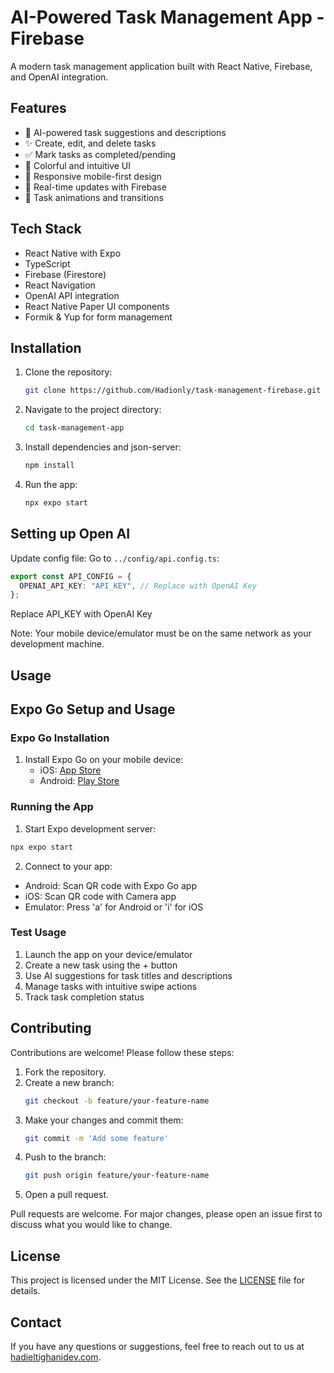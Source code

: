 # AI-Powered Task Management App - Firebase

A modern task management application built with React Native, Firebase, and OpenAI integration.

## Features

- 🤖 AI-powered task suggestions and descriptions
- ✨ Create, edit, and delete tasks
- ✅ Mark tasks as completed/pending
- 🎨 Colorful and intuitive UI
- 📱 Responsive mobile-first design
- 🔄 Real-time updates with Firebase
- 🎯 Task animations and transitions

## Tech Stack

- React Native with Expo
- TypeScript
- Firebase (Firestore)
- React Navigation
- OpenAI API integration
- React Native Paper UI components
- Formik & Yup for form management

## Installation

1. Clone the repository:
   ```sh
   git clone https://github.com/Hadionly/task-management-firebase.git
   ```
2. Navigate to the project directory:
   ```sh
   cd task-management-app
   ```
3. Install dependencies and json-server:
   ```sh
   npm install
   ```
4. Run the app:
   ```sh
   npx expo start
   ```

## Setting up Open AI

Update config file:
Go to `../config/api.config.ts`:

```typescript
export const API_CONFIG = {
  OPENAI_API_KEY: "API_KEY", // Replace with OpenAI Key
};
```

Replace API_KEY with OpenAI Key

Note: Your mobile device/emulator must be on the same network as your development machine.

## Usage

## Expo Go Setup and Usage

### Expo Go Installation

1. Install Expo Go on your mobile device:
   - iOS: [App Store](https://apps.apple.com/app/expo-go/id982107779)
   - Android: [Play Store](https://play.google.com/store/apps/details?id=host.exp.exponent)

### Running the App

1. Start Expo development server:

```sh
npx expo start
```

2. Connect to your app:

- Android: Scan QR code with Expo Go app
- iOS: Scan QR code with Camera app
- Emulator: Press 'a' for Android or 'i' for iOS

### Test Usage

1. Launch the app on your device/emulator
2. Create a new task using the + button
3. Use AI suggestions for task titles and descriptions
4. Manage tasks with intuitive swipe actions
5. Track task completion status

## Contributing

Contributions are welcome! Please follow these steps:

1. Fork the repository.
2. Create a new branch:
   ```sh
   git checkout -b feature/your-feature-name
   ```
3. Make your changes and commit them:
   ```sh
   git commit -m 'Add some feature'
   ```
4. Push to the branch:
   ```sh
   git push origin feature/your-feature-name
   ```
5. Open a pull request.

Pull requests are welcome. For major changes, please open an issue first to discuss what you would like to change.

## License

This project is licensed under the MIT License. See the [LICENSE](LICENSE) file for details.

## Contact

If you have any questions or suggestions, feel free to reach out to us at [hadieltighanidev.com](mailto:hadieltighanidev.com).
